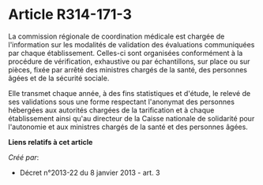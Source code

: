 # Article R314-171-3

La  commission régionale de coordination médicale est chargée de  l'information sur les modalités de validation des
évaluations  communiquées par chaque établissement. Celles-ci sont organisées  conformément à la procédure de vérification,
exhaustive ou par  échantillons, sur place ou sur pièces, fixée par arrêté des ministres  chargés de la santé, des personnes
âgées et de la sécurité sociale. 

Elle transmet chaque année, à des fins statistiques et d'étude, le  relevé de ses validations sous une forme respectant
l'anonymat des  personnes hébergées aux autorités chargées de la tarification et à  chaque établissement ainsi qu'au
directeur de la Caisse nationale de  solidarité pour l'autonomie et aux ministres chargés de la santé et des  personnes
âgées.

**Liens relatifs à cet article**

_Créé par_:

  - Décret n°2013-22 du 8 janvier 2013 - art. 3
